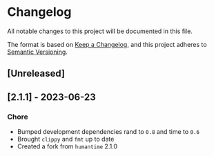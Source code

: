 # Changelog

All notable changes to this project will be documented in this file.

The format is based on [Keep a Changelog](https://keepachangelog.com/en/1.0.0/),
and this project adheres to [Semantic Versioning](https://semver.org/spec/v2.0.0.html).

## [Unreleased]

## [2.1.1] - 2023-06-23

### Chore

- Bumped development dependencies rand to `0.8` and time to `0.6`
- Brought `clippy` and `fmt` up to date
- Created a fork from `humantime` 2.1.0

